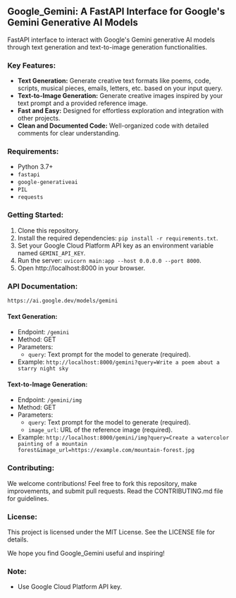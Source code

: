## Google_Gemini: A FastAPI Interface for Google's Gemini Generative AI Models

FastAPI interface to interact with Google's Gemini generative AI models through text generation and text-to-image generation functionalities. 

### Key Features:

* **Text Generation:** Generate creative text formats like poems, code, scripts, musical pieces, emails, letters, etc. based on your input query.
* **Text-to-Image Generation:** Generate creative images inspired by your text prompt and a provided reference image. 
* **Fast and Easy:** Designed for effortless exploration and integration with other projects.
* **Clean and Documented Code:** Well-organized code with detailed comments for clear understanding.

### Requirements:

* Python 3.7+
* `fastapi`
* `google-generativeai`
* `PIL`
* `requests`

### Getting Started:

1. Clone this repository.
2. Install the required dependencies: `pip install -r requirements.txt`.
3. Set your Google Cloud Platform API key as an environment variable named `GEMINI_API_KEY`.
4. Run the server: `uvicorn main:app --host 0.0.0.0 --port 8000`.
5. Open http://localhost:8000 in your browser.

### API Documentation:
```
https://ai.google.dev/models/gemini
```
#### Text Generation:

* Endpoint: `/gemini`
* Method: GET
* Parameters:
    * `query`: Text prompt for the model to generate (required).
* Example: `http://localhost:8000/gemini?query=Write a poem about a starry night sky`

#### Text-to-Image Generation:

* Endpoint: `/gemini/img`
* Method: GET
* Parameters:
    * `query`: Text prompt for the model to generate (required).
    * `image_url`: URL of the reference image (required).
* Example: `http://localhost:8000/gemini/img?query=Create a watercolor painting of a mountain forest&image_url=https://example.com/mountain-forest.jpg`

### Contributing:

We welcome contributions! Feel free to fork this repository, make improvements, and submit pull requests. Read the CONTRIBUTING.md file for guidelines.

### License:

This project is licensed under the MIT License. See the LICENSE file for details.

We hope you find Google_Gemini useful and inspiring! 

### Note:

* Use Google Cloud Platform API key.

